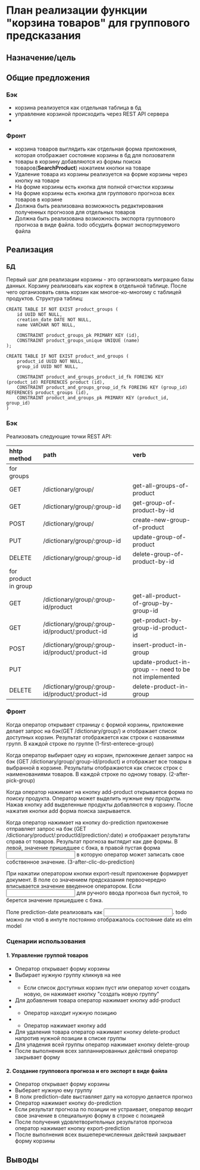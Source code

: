 # План реализации функции "корзина товаров" для группового предсказания

## Назначение/цель



## Общие предложения

### Бэк

- корзина реализуется как отдельная таблица в бд
- управление корзиной происходить через REST API сервера
-  

### Фронт

- корзина товаров выглядить как отдельная форма приложения, 
которая отображает состояние корзины в бд для ползователя
- товары в корзину добавляются из формы поиска товаров(__SearchProduct__)
нажатием кнопки на товаре
- Удаление товара из корзины реализуется на форме корзины
через кнопку на товаре 
- На форме корзины есть кнопка для полной отчистки корзины
- На форме корзины есть кнопка для группового прогноза всех товаров 
в корзине 
- Должна быть реализована возможность редактирования полученных прогнозов
для отдельных товаров
- Должна быть реализована возможность экспорта группового прогноза в виде
файла. todo обсудить формат экспортируемого файла

## Реализация 

### БД

Первый шаг для реализации корзины - это организовать миграцию базы данных.
Корзину реализовать как кортеж в отдельной таблице. После чего 
организовать связь корзин как многое-ко-многому с таблицей продуктов. 
Структура таблиц:
```agsl
CREATE TABLE IF NOT EXIST product_groups (
    id UUID NOT NULL,
    creation_date DATE NOT NULL,
    name VARCHAR NOT NULL, 

    CONSTRAINT product_groups_pk PRIMARY KEY (id),
    CONSTRAINT product_groups_unique UNIQUE (name)
); 

CREATE TABLE IF NOT EXIST product_and_groups (
    product_id UUID NOT NULL,
    group_id UUID NOT NULL,

    CONSTRAINT product_and_groups_product_id_fk FOREING KEY (product_id) REFERENCES product (id),
    CONSTRAINT product_and_groups_group_id_fk FOREING KEY (group_id) REFERENCES product_groups (id),
    CONSTRAINT product_and_groups_pk PRIMARY KEY (product_id, group_id)
)
```

### Бэк 

Реализовать следующие точки REST API: 

| hhtp method        | path                                            | verb                                                  |  
|:-------------------|:------------------------------------------------|:------------------------------------------------------|
| for groups         |
| GET                | /dictionary/group/                              | get-all-groups-of-product                             |  
| GET                | /dictionary/group/:group-id                     | get-group-of-product-by-id                            |  
| POST               | /dictionary/group/                              | create-new-group-of-product                           |  
| PUT                | /dictionary/group/:group-id                     | update-group-of-product                               |  
| DELETE             | /dictionary/group/:group-id                     | delete-group-of-product-by-id                         |  
| for product in group| 
| GET                | /dictionary/group/:group-id/product             | get-all-product-of-group-by-group-id                  |  
| GET                | /dictionary/group/:group-id/product/:product-id | get-product-by-group-id-product-id                    |  
| POST               | /dictionary/group/:group-id/product/:product-id | insert-product-in-group                               |  
| PUT                |                                                 | update-product-in-group -- need to be not implemented |  
| DELETE             | /dictionary/group/:group-id/product/:product-id | delete-product-in-group                               |  

### Фронт 

Когда оператор открывает страницу с формой корзины, приложение делает
запрос на бэк(GET /dictionary/group/) и отображает список доступных корзин.
Результат отображается как строки с названиями групп. В каждой строке по группе
(1-first-enterece-group)

Когда оператор выбирает одну из корзин, приложение 
делает запрос на бэк (GET /dictionary/group/:group-id/product)
и отображает все товары в выбранной в корзине.
Результаты отображаются как список строк с наименованиями товаров.
В каждой строке по одному товару. (2-after-pick-group)

Когда оператор нажимает на кнопку add-product 
открывается форма по поиску продукта. Оператор может выделить 
нужные ему продукты. Нажав кнопку add выделенные 
продукты добавляются в корзину. После нажатия кнопки add
форма поиска закрывается.

Когда оператор нажимает на кнопку do-prediction 
приложение отправляет запрос на бэк (GET /dictionary/product/:productId/prediction/:date)
и отображает результаты справа от товаров.
Результат прогноза выглядит как две формы. В левой, значение пришедшее с бэка, в правой пустая форма 
<input> в которую оператор может записать свое собственное значение. 
(3-after-clic-do-prediction)

При нажатии оператором кнопки export-result приложение формирует документ. 
В поле со значением предсказания первоочередно вписывается значение 
введенное оператором. Если <input> для ручного ввода прогноза
был пустой, то берется значение пришедшее с бэка.


Поле prediction-date реализовать как <input>. 
todo можно ли чтоб в инпуте постоянно отображалось состояние date из elm model


### Сценарии использования 

#### 1. Управление группой товаров
- Оператор открывает форму корзины
- Выбирает нужную группу кликнув на нее
- - Если список доступных корзин пуст или оператор хочет создать новую, он нажимает кнопку "создать новую группу"
- Для добавления товара оператор нажимает кнопку add-product 
- - Оператор находит нужную позицию 
- - Оператор нажимает кнопку add
- Для удаления товара оператор нажимает кнопку delete-product напротив нужной позиции в списке группы
- Для уладения всей группы оператор нажимает кнопку delete-group
- После выполнения всех запланнированных действий оператор закрывает форму


#### 

#### 2. Создание групповога прогноза и его экспорт в виде файла
- Оператор открывает форму корзины
- Выберает нужную ему группу  
- В полк prediction-date выставляет дату на которую делается прогноз
- Оператор нажимает кнопку do-prediction
- Если результат прогноза по позиции не устраивает, оператор вводит свое значение в специальную форму в строке с позицией 
- После получения удовлетворительных результатов прогноза оператор нажимает кнопку export-prediction 
- После выполнения всех вышеперечисленных действий закрывает форму корзины 


## Выводы 

